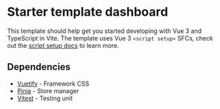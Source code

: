 # Starter template dashboard

This template should help get you started developing with Vue 3 and TypeScript in Vite. The template uses Vue 3 `<script setup>` SFCs, check out the [script setup docs](https://v3.vuejs.org/api/sfc-script-setup.html#sfc-script-setup) to learn more.

## Dependencies

- [Vuetify](https://vuetifyjs.com/en/getting-started/installation/#installation) - Framework CSS
- [Pinia](https://pinia.vuejs.org/introduction.html) - Store manager
- [Vitest](https://vitest.dev/) - Testing unit
